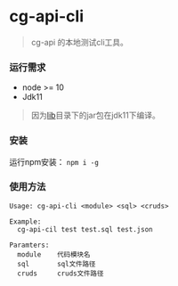 # cg-api-cli
> cg-api 的本地测试cli工具。

### 运行需求

- node >= 10
- Jdk11

>  因为[lib](./lib)目录下的jar包在jdk11下编译。

### 安装

运行npm安装： `npm i -g`

### 使用方法

```
Usage: cg-api-cli <module> <sql> <cruds>

Example:
  cg-api-cil test test.sql test.json

Paramters:
  module	代码模块名
  sql		sql文件路径
  cruds		cruds文件路径
```

